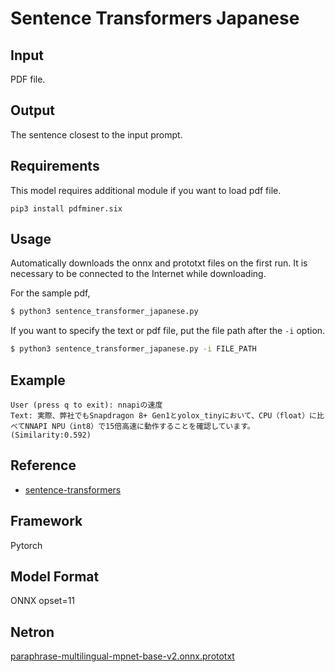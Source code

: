 # Sentence Transformers Japanese

## Input

PDF file.

## Output

The sentence closest to the input prompt.

## Requirements
This model requires additional module if you want to load pdf file.

```
pip3 install pdfminer.six
```

## Usage

Automatically downloads the onnx and prototxt files on the first run.
It is necessary to be connected to the Internet while downloading.

For the sample pdf,
```bash
$ python3 sentence_transformer_japanese.py
```

If you want to specify the text or pdf file, put the file path after the `-i` option.  
```bash
$ python3 sentence_transformer_japanese.py -i FILE_PATH
```

## Example

```
User (press q to exit): nnapiの速度
Text: 実際、弊社でもSnapdragon 8+ Gen1とyolox_tinyにおいて、CPU（float）に比べてNNAPI NPU（int8）で15倍高速に動作することを確認しています。 (Similarity:0.592)
```

## Reference

- [sentence-transformers](https://huggingface.co/sentence-transformers/paraphrase-multilingual-mpnet-base-v2)

## Framework

Pytorch

## Model Format

ONNX opset=11

## Netron

[paraphrase-multilingual-mpnet-base-v2.onnx.prototxt](https://netron.app/?url=https://storage.googleapis.com/ailia-models/sentence-transformers-japanese/paraphrase-multilingual-mpnet-base-v2.onnx.prototxt)  
